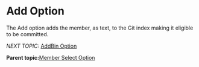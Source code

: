 # Add Option

The Add option adds the member, as text, to the Git index making it eligible to be committed.

*NEXT TOPIC:* [AddBin Option](r_addbin_option.md)

**Parent topic:**[Member Select Option](r_member_select_option.md)

